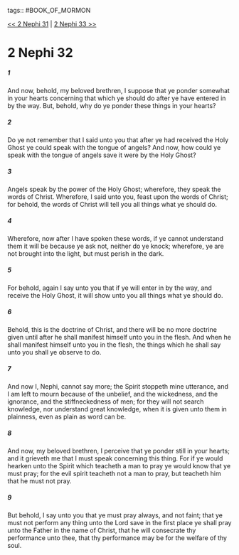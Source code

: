 tags:: #BOOK_OF_MORMON

[<< 2 Nephi 31](BOOK_OF_MORMON/02_2_Nephi/2_Nephi_31.md) | [2 Nephi 33 >>](BOOK_OF_MORMON/02_2_Nephi/2_Nephi_33.md)

# 2 Nephi 32

##### 1

And now, behold, my beloved brethren, I suppose that ye ponder somewhat in your hearts concerning that which ye should do after ye have entered in by the way. But, behold, why do ye ponder these things in your hearts?

##### 2

Do ye not remember that I said unto you that after ye had received the Holy Ghost ye could speak with the tongue of angels? And now, how could ye speak with the tongue of angels save it were by the Holy Ghost?

##### 3

Angels speak by the power of the Holy Ghost; wherefore, they speak the words of Christ. Wherefore, I said unto you, feast upon the words of Christ; for behold, the words of Christ will tell you all things what ye should do.

##### 4

Wherefore, now after I have spoken these words, if ye cannot understand them it will be because ye ask not, neither do ye knock; wherefore, ye are not brought into the light, but must perish in the dark.

##### 5

For behold, again I say unto you that if ye will enter in by the way, and receive the Holy Ghost, it will show unto you all things what ye should do.

##### 6

Behold, this is the doctrine of Christ, and there will be no more doctrine given until after he shall manifest himself unto you in the flesh. And when he shall manifest himself unto you in the flesh, the things which he shall say unto you shall ye observe to do.

##### 7

And now I, Nephi, cannot say more; the Spirit stoppeth mine utterance, and I am left to mourn because of the unbelief, and the wickedness, and the ignorance, and the stiffneckedness of men; for they will not search knowledge, nor understand great knowledge, when it is given unto them in plainness, even as plain as word can be.

##### 8

And now, my beloved brethren, I perceive that ye ponder still in your hearts; and it grieveth me that I must speak concerning this thing. For if ye would hearken unto the Spirit which teacheth a man to pray ye would know that ye must pray; for the evil spirit teacheth not a man to pray, but teacheth him that he must not pray.

##### 9

But behold, I say unto you that ye must pray always, and not faint; that ye must not perform any thing unto the Lord save in the first place ye shall pray unto the Father in the name of Christ, that he will consecrate thy performance unto thee, that thy performance may be for the welfare of thy soul.
